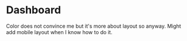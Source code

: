 # Dashboard

Color does not convince me but it's more about layout so anyway.
Might add mobile layout when I know how to do it.